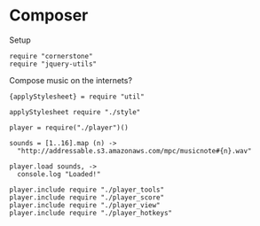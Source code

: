 Composer
========

Setup

    require "cornerstone"
    require "jquery-utils"

Compose music on the internets?

    {applyStylesheet} = require "util"

    applyStylesheet require "./style"

    player = require("./player")()

    sounds = [1..16].map (n) ->
      "http://addressable.s3.amazonaws.com/mpc/musicnote#{n}.wav"

    player.load sounds, ->
      console.log "Loaded!"

    player.include require "./player_tools"
    player.include require "./player_score"
    player.include require "./player_view"
    player.include require "./player_hotkeys"
